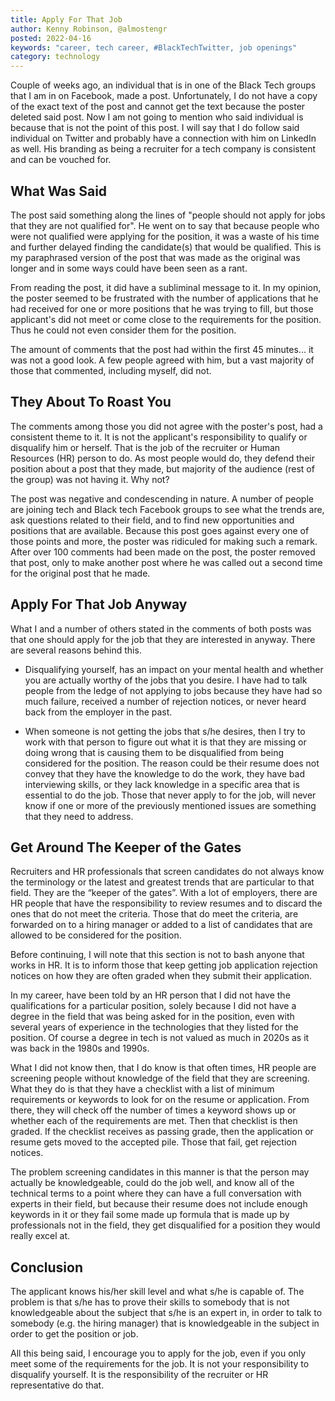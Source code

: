 ```yaml
---
title: Apply For That Job
author: Kenny Robinson, @almostengr
posted: 2022-04-16
keywords: "career, tech career, #BlackTechTwitter, job openings"
category: technology
---
```


Couple of weeks ago, an individual that is in one of the Black Tech groups that I am in on 
Facebook, made a post. Unfortunately, I do not have a copy of the exact text of the post 
and cannot get the text because the poster deleted said post. Now I am not going to mention
who said individual is because that is not the point of this post. I will say that I do 
follow said individual on Twitter and probably have a connection with him on 
LinkedIn as well. His branding as being a recruiter for a tech company is consistent and 
can be vouched for.

## What Was Said

The post said 
something along the lines of "people should not apply for jobs that they are not qualified for".
He went on to say that because people who were not qualified were applying 
for the position, it was a waste of his time and further delayed finding the candidate(s)
that would be qualified.
This is my paraphrased version of the post that was made as the original was longer and 
in some ways could have been seen as a rant.

From reading the post, it did have a subliminal message to it. In my opinion, the poster 
seemed to be frustrated with the number of applications that he had received for one or more 
positions that he was trying to fill, but those applicant's did not meet or come close 
to the requirements for the position. Thus he could not even consider them for the position.

The amount of comments that the post had within the first 45 minutes... it was not a good look. 
A few people agreed with him, but a vast majority of those that commented, including myself, 
did not. 

## They About To Roast You

The comments among those you did not agree with the poster's post, had a consistent theme
to it. It is not the applicant's responsibility to qualify or disqualify him or herself. 
That is the job of the recruiter or Human Resources (HR) person to do. 
As most people would do, they defend their position about a post that they made, but 
majority of the audience (rest of the group) was not having it. Why not? 

The post was negative and condescending in nature. A number of people are joining tech 
and Black tech Facebook groups to see what the trends are, ask questions related to their 
field, and to find new opportunities and positions that are available. Because this post 
goes against every one of those points and more, the poster was ridiculed for making 
such a remark. After over 100 comments had been made on the post, the poster removed
that post, only to make another post where he was called out a second time for the 
original post that he made.

## Apply For That Job Anyway

What I and a number of others stated in the comments of both posts was that one should 
apply for the job that they are interested in anyway. There are several reasons behind 
this. 

- Disqualifying yourself, has an impact on your mental health and whether you are
actually worthy of the jobs that you desire. I have had to talk people from the ledge of 
not applying to jobs because they have had so much failure, received a number of 
rejection notices, or never heard back from the employer in the past. 

- When someone is not getting the jobs that s/he desires, then I try to work with that
person to figure out what it is that they are missing or doing wrong that is causing 
them to be disqualified from being considered for the position. The reason could be 
their resume does not convey that they have the knowledge to do the work, they have 
bad interviewing skills, or they lack knowledge in a specific area that is essential 
to do the job. Those that never apply to for the job, will never know if one or more 
of the previously mentioned issues are something that they need to address. 

## Get Around The Keeper of the Gates

Recruiters and HR professionals that screen candidates do not always know the
terminology or the latest and greatest trends that are particular to that field. 
They are the “keeper of the gates”. With a 
lot of employers, there are HR people that have the responsibility to review resumes
and to discard the ones that do not meet the criteria. Those that do meet the criteria, 
are forwarded on to a hiring manager or added to a list of candidates that are allowed
to be considered for the position.

Before continuing, I will note that this section is not to bash anyone that works 
in HR. It is to inform those that keep getting job application rejection notices on 
how they are often graded when they submit their application.

In my career, have been told by an HR person that I did not have the 
qualifications for a particular position, solely because I did not have a degree in the 
field that was being asked for in the position, even with several years of experience
in the technologies that they listed for the position. Of course a degree in tech is not 
valued as much in 2020s as it was back in the 1980s and 1990s. 

What I did not know then, that 
I do know is that often times, HR people are screening people without 
knowledge of the field that they are screening. What they do is that they have a 
checklist with a list of minimum requirements or keywords to look for on the resume
or application. From there, they will check off the number of times a keyword 
shows up or whether each of the requirements are met. Then that checklist is then 
graded. If the checklist receives as passing grade, then the application or resume 
gets moved to the accepted pile. Those that fail, get rejection notices. 

The problem screening candidates in this manner 
is that the person may actually be knowledgeable, could do the job well, and 
know all of the technical terms to a point where they can have a full conversation 
with experts in their field, but because their resume does not include enough keywords
in it or they fail some made up formula that is made up by professionals not in the field,
they get disqualified for a position they would really excel at. 

## Conclusion

The applicant knows his/her skill level and what s/he is capable of. The problem is
that s/he has to prove their skills to somebody that is not knowledgeable about the 
subject that s/he is an expert in, in order to talk to somebody (e.g. the hiring manager) 
that is knowledgeable in the subject in order to get the position or job.

All this being said, I encourage you to apply for the job, even if you only meet 
some of the requirements for the job. It is not your responsibility to disqualify yourself. 
It is the responsibility of the recruiter or HR representative do that. 
